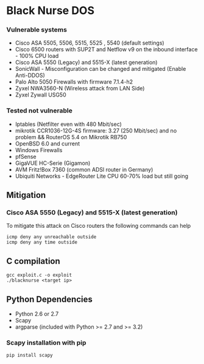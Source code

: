 # Black Nurse DOS

### Vulnerable systems

 - Cisco ASA 5505, 5506, 5515, 5525 , 5540 (default settings)
 - Cisco 6500 routers with SUP2T and Netflow v9 on the inbound interface - 100% CPU load
 - Cisco ASA 5550 (Legacy) and 5515-X (latest generation)
 - SonicWall - Misconfiguration can be changed and mitigated (Enable Anti-DDOS)
 - Palo Alto 5050 Firewalls with firmware 7.1.4-h2 
 - Zyxel NWA3560-N (Wireless attack from LAN Side)
 - Zyxel Zywall USG50

### Tested not vulnerable

 * Iptables (Netfilter even with 480 Mbit/sec)
 * mikrotik CCR1036-12G-4S firmware: 3.27 (250 Mbit/sec) and no problem && RouterOS 5.4 on Mikrotik RB750
 * OpenBSD 6.0 and current
 * Windows Firewalls
 * pfSense
 * GigaVUE HC-Serie (Gigamon)
 * AVM Fritz!Box 7360 (common ADSl router in Germany)
 * Ubiquiti Networks - EdgeRouter Lite CPU 60-70% load but still going

## Mitigation

### Cisco ASA 5550 (Legacy) and 5515-X (latest generation) 

To mitigate this attack on Cisco routers the following commands can help

    icmp deny any unreachable outside
    icmp deny any time outside

## C compilation

    gcc exploit.c -o exploit
    ./blacknurse <target ip>

## Python Dependencies

 * Python 2.6 or 2.7
 * Scapy
 * argparse (included with Python >= 2.7 and >= 3.2)

### Scapy installation with pip

    pip install scapy

